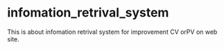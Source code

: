 # infomation_retrival_system
This is about infomation retrival system for improvement CV orPV on web site.
